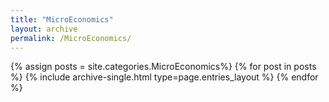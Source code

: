 ```yaml
---
title: "MicroEconomics"
layout: archive
permalink: /MicroEconomics/
---
```



{% assign posts = site.categories.MicroEconomics%}
{% for post in posts %} {% include archive-single.html type=page.entries_layout %} {% endfor %}